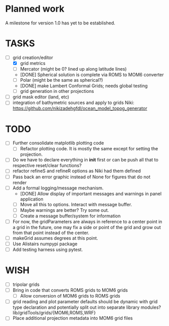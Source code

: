 # Planned work

A milestone for version 1.0 has yet to be established.

# TASKS

 - [ ] grid creation/editor
   - [X] grid metrics
   - [ ] Mercator (might be 0? lined up along latitude lines)
   - [DONE] Spherical solution is complete via ROMS to MOM6 converter
   - [ ] Polar (might be the same as spherical?)
   - [DONE] make Lambert Conformal Grids; needs global testing
   - [ ] grid generation in other projections
 - [ ] grid mask editor (land, etc)
 - [ ] integration of bathymetric sources and apply to grids
       Niki: https://github.com/nikizadehgfdl/ocean_model_topog_generator

# TODO

 - [ ] Further consolidate matplotlib plotting code
   - [ ] Refactor plotting code.  It is mostly the same except for setting the projection.
 - [ ] Do we have to declare everything in __init__ first or can be push all that to respective reset/clear functions?
 - [ ] refactor refineS and refineR options as Niki had them defined
 - [ ] Pass back an error graphic instead of None for figures that do not render
 - [ ] Add a formal logging/message mechanism.
   - [DONE] Allow display of important messages and warnings in panel application
   - [ ] Move all this to options.  Interact with message buffer.
   - [ ] Maybe warnings are better? Try some out.
   - [ ] Create a message buffer/system for information 
 - [ ] For now, the gridParameters are always in reference to a center point in a grid
   in the future, one may fix a side or point of the grid and grow out from that point
   instead of the center.
 - [ ] makeGrid assumes degrees at this point.
 - [ ] Use Alistairs numpypi package
 - [ ] Add testing harness using pytest.

# WISH

 - [ ] tripolar grids
 - [ ] Bring in code that converts ROMS grids to MOM6 grids
   - [ ] Allow conversion of MOM6 grids to ROMS grids
 - [ ] grid reading and plot parameter defaults should be dynamic with grid type declaration and potentially
       split out into separate library modules? lib/gridTools/grids/{MOM6,ROMS,WRF}
 - [ ] Place additional projection metadata into MOM6 grid files
